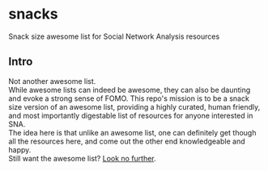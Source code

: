 # snacks
Snack size awesome list for Social Network Analysis resources


## Intro
Not another awesome list.<br>
While awesome lists can indeed be awesome, they can also be daunting and evoke a strong sense of FOMO.
This repo's mission is to be a snack size version of an awesome list, providing a highly curated, human friendly, and most importantly digestable list of resources for anyone interested in SNA.
<br>
The idea here is that unlike an awesome list, one can definitely get though all the resources here, and come out the other end knowledgeable and happy.
<br>
Still want the awesome list? [Look no further](https://github.com/briatte/awesome-network-analysis).
